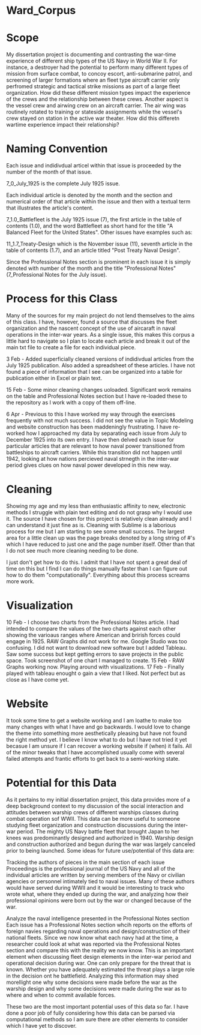 # Ward_Corpus

# Scope

My dissertation project is documenting and contrasting the war-time experience of different ship types of the US Navy in World War II.  For instance, a destroyer had the potential to perform many different types of mission from surface combat, to concoy escort, anti-submarine patrol, and screening of larger formations where an fleet type aircraft carrier only perfromed strategic and tactical strike missions as part of a large fleet organization.  How did these different mission types impact the experience of the crews and the relationship between these crews.  Another aspect is the vessel crew and airwing crew on an aircraft carrier.  The air wing was routinely rotated to training or stateside assignments while the vessel's crew stayed on station in the active war theater.  How did this differetn wartime experience impact their relationship?

# Naming Convention

Each issue and indidivdual articel within that issue is proceeded by the number of the month of that issue.  

7_0_July_1925 is the complete July 1925 issue.

Each individual article is denoted by the month and the section and numerical order of that article within the issue and then with a textual term that illustrates the article's content.

7_1.0_Battlefleet is the July 1925 issue (7), the first article in the table of contents (1.0), and the word Battlefleet as short hand for the title "A Balanced Fleet for the United States".  Other issues have examples such as:

11_1.7_Treaty-Design which is the November issue (11), seventh article in the table of contents (1.7), and an article titled "Post Treaty Naval Design".

Since the Professional Notes section is prominent in each issue it is simply denoted with number of the month and the title "Professional Notes" (7_Professional Notes for the July issue).

# Process for this Class

Many of the sources for my main project do not lend themselves to the aims of this class.  I have, however, found a source that discusses the fleet organization and the nascent concept of the use of aircaraft in naval operations in the inter-war years.  As a single issue, this makes this corpus a little hard to navigate so I plan to locate each article and break it out of the main txt file to create a file for each individual piece.

3 Feb - Added superficially cleaned versions of indidivdual articles from the July 1925 publication.  Also added a spreadsheet of these articles.  I have not found a piece of information that I see can be organized into a table for publication either in Excel or plain text.

15 Feb - Some minor cleaning changes uoloaded.  Significant work remains on the table and Professional Notes section but I have re-loaded these to the repository as I work with a copy of them off-line.

6 Apr - Previous to this I have worked my way through the exercises frequently with not much success.  I did not see the value in Topic Modeling and website construction has been maddeningly frustrating.  I have re-worked how I approached my data by separating each issue from July to December 1925 into its own entry.  I have then delved each issue for particular articles that are relevant to how naval power transitioned from battleships to aircraft carriers.  While this transition did not happen until 1942, looking at how nations percieved naval strnegth in the inter-war period gives clues on how naval power developed in this new way.

# Cleaning

Showing my age and my less than enthusiastic affinity to new, electronic methods I struggle with plain text editing and do not grasp why I would use it. The source I have chosen for this project is relatively clean already and I can understand it just fine as is. Cleaning with Sublime is a laborious process for me but I am starting to see some small success. The largest area for a little clean up was the page breaks denoted by a long string of #'s which I have reduced to just one and the page number itself. Other than that I do not see much more cleaning needing to be done.

I just don't get how to do this.  I admit that I have not spent a great deal of time on this but I find I can do things manually faster than I can figure out how to do them "computationally".  Everything about this process screams more work.

# Visualization

10 Feb - I choose two charts from the Professional Notes article.  I had intended to compare the values of the two charts against each other showing the varioaus ranges where American and 
brirish forces could engage in 1925.  RAW Graphs did not work for me.  Google Studio was too confusing.  I did not want to download new software but I added Tableau.  Saw some success but kept getting errors to save projects in the public space.  Took screenshot of one chart I managed to create.
15 Feb - RAW Graphs working now.  Playing around with visualizations.
17 Feb - Finally played with tableau enought o gain a view that I liked.  Not perfect but as close as I have come yet.

# Website

It took some time to get a website working and I am loathe to make too many changes with what I have and go backwards.  I would love to change the theme into something more aesthetically pleasing but have not found the right method yet.  I believe I know what to do but I have not tried it yet becasue I am unsure if I can recover a working website if (when) it fails.  All of the minor tweaks that I have accomplished usually come with several failed attempts and frantic efforts to get back to a semi-working state.

# Potential for this Data

As it pertains to my initial dissertation project, this data provides more of a deep background context to my discussion of the social interaction and attitudes between warship crews of different warships classes during combat operation sof WWII.  This data can be more useful to someone studying fleet organization and construction discussions during the inter-war period.  The mighty US Navy battle fleet that brought Japan to her knees was predominantly designed and authorized in 1940.  Warship design and construction authorized and begun during the war was largely canceled prior to being launched.  Some ideas for future use/potential of this data are:

Tracking the authors of pieces in the main section of each issue
Proceedings is the professional journal of the US Navy and all of the individual articles are written by serving members of the Navy or civilian agencies or personnel intimately tied to naval issues.  Many of these authors would have served during WWII and it would be interesting to track who wrote what, where they ended up during the war, and analyzing how their professional opinions were born out by the war or changed because of the war.

Analyze the naval intelligence presented in the Professional Notes section
Each issue has a Professional Notes section whcih reports on the efforts of foreign navies regarding naval operations and design/construction of their national fleets.  Since we now know what each navy had at the time, a researcher could look at what was reported via the Professional Notes section and compare this with the reality we now know.  This is an important element when discussing fleet design elements in the inter-war period and operational decision during war.  One can only prepare for the threat that is known.  Whether you have adequately estimated the threat plays a large role in the decision ont he battlefield.  Analyzing this information may shed morellight one why some decisions were made before the war as the warship design and why some decisions were made during the war as to where and when to commit available forces.

These two are the most important potential uses of this data so far.  I have done a poor job of fully considering how this data can be parsed via computational methods so I am sure there are other elements to consider which I have yet to discover.

